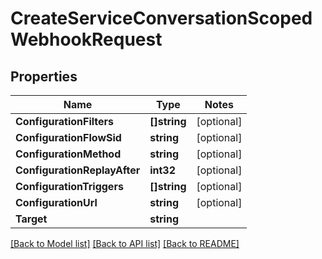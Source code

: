 # CreateServiceConversationScopedWebhookRequest

## Properties
Name | Type | Notes
------------ | ------------- | -------------
**ConfigurationFilters** | **[]string** | [optional] 
**ConfigurationFlowSid** | **string** | [optional] 
**ConfigurationMethod** | **string** | [optional] 
**ConfigurationReplayAfter** | **int32** | [optional] 
**ConfigurationTriggers** | **[]string** | [optional] 
**ConfigurationUrl** | **string** | [optional] 
**Target** | **string** | 

[[Back to Model list]](../README.md#documentation-for-models) [[Back to API list]](../README.md#documentation-for-api-endpoints) [[Back to README]](../README.md)


